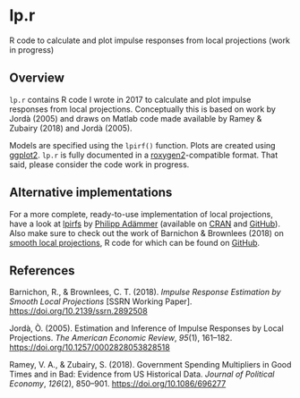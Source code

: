 lp.r
====

R code to calculate and plot impulse responses from local projections (work in progress)

Overview
--------

`lp.r` contains R code I wrote in 2017 to calculate and plot impulse responses from local projections. Conceptually this is based on work by Jordà (2005) and draws on Matlab code made available by Ramey & Zubairy (2018) and Jordà (2005).

Models are specified using the `lpirf()` function. Plots are created using [ggplot2](https://ggplot2.tidyverse.org/). `lp.r` is fully documented in a [roxygen2](https://cran.r-project.org/web/packages/roxygen2/)-compatible format. That said, please consider the code work in progress.

Alternative implementations
---------------------------

For a more complete, ready-to-use implementation of local projections, have a look at [lpirfs](https://cran.r-project.org/web/packages/lpirfs/) by [Philipp Adämmer](https://github.com/AdaemmerP/) (available on [CRAN](https://cran.r-project.org/web/packages/lpirfs/) and [GitHub](https://github.com/AdaemmerP/lpirfs)). Also make sure to check out the work of Barnichon & Brownlees (2018) on [smooth local projections](http://www.econ.upf.edu/~cbrownlees/), R code for which can be found on [GitHub](https://github.com/ctbrownlees/R-Package-lproj/).

References
----------

Barnichon, R., & Brownlees, C. T. (2018). *Impulse Response Estimation by Smooth Local Projections* \[SSRN Working Paper\]. <https://doi.org/10.2139/ssrn.2892508>

Jordà, Ò. (2005). Estimation and Inference of Impulse Responses by Local Projections. *The American Economic Review*, *95*(1), 161–182. <https://doi.org/10.1257/0002828053828518>

Ramey, V. A., & Zubairy, S. (2018). Government Spending Multipliers in Good Times and in Bad: Evidence from US Historical Data. *Journal of Political Economy*, *126*(2), 850–901. <https://doi.org/10.1086/696277>
